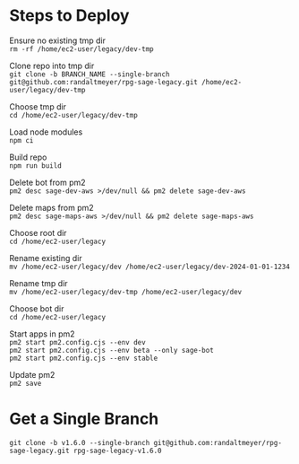 # Steps to Deploy

Ensure no existing tmp dir
<br>
`rm -rf /home/ec2-user/legacy/dev-tmp`

Clone repo into tmp dir
<br>
`git clone -b BRANCH_NAME --single-branch git@github.com:randaltmeyer/rpg-sage-legacy.git /home/ec2-user/legacy/dev-tmp`

Choose tmp dir
<br>
`cd /home/ec2-user/legacy/dev-tmp`

Load node modules
<br>
`npm ci`

Build repo
<br>
`npm run build`

Delete bot from pm2
<br>
`pm2 desc sage-dev-aws >/dev/null && pm2 delete sage-dev-aws`

Delete maps from pm2
<br>
`pm2 desc sage-maps-aws >/dev/null && pm2 delete sage-maps-aws`

Choose root dir
<br>
`cd /home/ec2-user/legacy`

Rename existing dir
<br>
`mv /home/ec2-user/legacy/dev /home/ec2-user/legacy/dev-2024-01-01-1234`

Rename tmp dir
<br/>
`mv /home/ec2-user/legacy/dev-tmp /home/ec2-user/legacy/dev`

Choose bot dir
<br>
`cd /home/ec2-user/legacy`

Start apps in pm2
<br>
`pm2 start pm2.config.cjs --env dev`
<br>
`pm2 start pm2.config.cjs --env beta --only sage-bot`
<br>
`pm2 start pm2.config.cjs --env stable`

Update pm2
<br>
`pm2 save`

# Get a Single Branch
`git clone -b v1.6.0 --single-branch git@github.com:randaltmeyer/rpg-sage-legacy.git rpg-sage-legacy-v1.6.0`